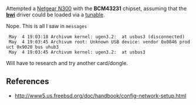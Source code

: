 Attempted a [Netgear N300](https://wikidevi.com/wiki/Netgear_WNA3100)
with the **BCM43231** chipset, assuming that the
**[bwi](http://www.freebsd.org/cgi/man.cgi?query=bwi&sektion=4)** driver
could be loaded via a
[tunable](http://doc.freenas.org/index.php/Tunables).

Nope. This is all I saw in `messages`

` May  4 19:03:18 Archivum kernel: ugen3.2: `<Broadcom>` at usbus3 (disconnected)`  
` May  4 19:03:45 Archivum root: Unknown USB device: vendor 0x0846 product 0x9020 bus uhub3`  
` May  4 19:03:45 Archivum kernel: ugen3.2: `<Broadcom>` at usbus3`

Will have to research and try another card/dongle.

References
----------

-   <http://www5.us.freebsd.org/doc/handbook/config-network-setup.html>




